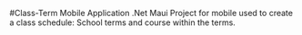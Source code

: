 #Class-Term Mobile Application
.Net Maui Project for mobile used to create a class schedule: School terms and course within the terms.
